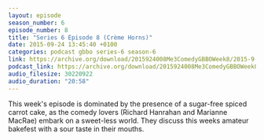 ```yaml
---
layout: episode
season_number: 6
episode_number: 8
title: "Series 6 Episode 8 (Crème Horns)"
date: 2015-09-24 13:45:40 +0100
categories: podcast gbbo series-6 season-6
link: https://archive.org/download/2015924008Me3ComedyGBBOWeek8/2015-9-24-008-Me3_Comedy--GBBO-Week8.mp3
podcast_link: https://archive.org/download/2015924008Me3ComedyGBBOWeek8/2015-9-24-008-Me3_Comedy--GBBO-Week8.mp3
audio_filesize: 30220922
audio_duration: "20:58"
---
```

This week's episode is dominated by the presence of a sugar-free spiced carrot cake, as the comedy lovers (Richard Hanrahan and Marianne MacRae) embark on a sweet-less world. They discuss this weeks amateur bakefest with a sour taste in their mouths.
